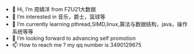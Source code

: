 - 👋 Hi, I’m 周婧洋 from FZU21大数据
- 👀 I’m interested in 音乐，爵士，篮球等
- 🌱 I’m currently learning pthread,SIMD,linux,算法与数据结构，java，操作系统等等
- 💞️ I’m looking forward to advancing self promotion
- 📫 How to reach me ? my qq number is 3490129675

<!---
zjy0509/zjy0509 is a ✨ special ✨ repository because its `README.md` (this file) appears on your GitHub profile.
You can click the Preview link to take a look at your changes.
--->
